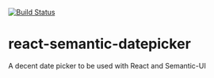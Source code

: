 [![Build Status](https://travis-ci.org/buildo/react-semantic-datepicker.svg?branch=master)](https://travis-ci.org/buildo/react-semantic-datepicker)

# react-semantic-datepicker
A decent date picker to be used with React and Semantic-UI
